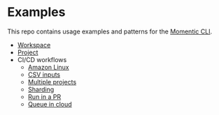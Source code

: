# Examples

This repo contains usage examples and patterns for the [Momentic CLI](https://momentic.ai/docs/cli/v1/installation).

- [Workspace](multi-project-workspace/)
- [Project](single-project/)
- CI/CD workflows
  - [Amazon Linux](.github/workflows/test-amazon-linux.yml)
  - [CSV inputs](.github/workflows/test-pr-inputs.yml)
  - [Multiple projects](.github/workflows/test-pr-multi-project.yml)
  - [Sharding](.github/workflows/test-pr-sharding.yml)
  - [Run in a PR](.github/workflows/test-pr.yml)
  - [Queue in cloud](.github/workflows/test-prod.yml)
